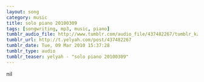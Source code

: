 ```yaml
---
layout: song
category: music
title: solo piano 20100309
tags: [songwriting, mp3, music, piano]
tumblr_audio_file: http://www.tumblr.com/audio_file/437482267/tumblr_kz1aqgubHn1qzo4ep
tumblr_url: http://t.yelyah.com/post/437482267
tumblr_date: Tue, 09 Mar 2010 15:37:28
tumblr_type: audio
tumblr_teaser: yelyah - "solo piano 20100309"
---
```

nil
